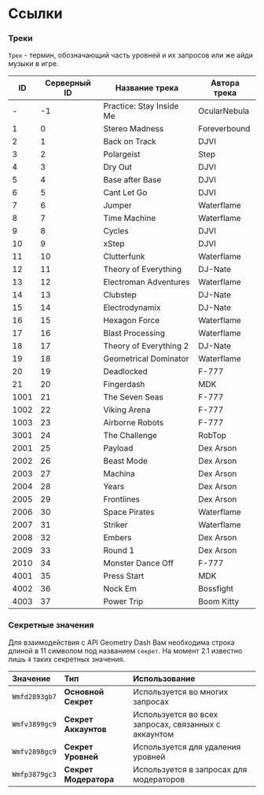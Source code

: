 # Ссылки

### Треки

`Трек` - термин, обозначающий часть уровней и их запросов или же айди музыки в игре.

|  ID  | Серверный ID |      Название трека      | Автора трека |
|------|--------------|--------------------------|--------------|
| -    | -1           | Practice: Stay Inside Me | OcularNebula |
| 1    | 0            | Stereo Madness           | Foreverbound |
| 2    | 1            | Back on Track            | DJVI         |
| 3    | 2            | Polargeist               | Step         |
| 4    | 3            | Dry Out                  | DJVI         |
| 5    | 4            | Base after Base          | DJVI         |
| 6    | 5            | Cant Let Go              | DJVI         |
| 7    | 6            | Jumper                   | Waterflame   |
| 8    | 7            | Time Machine             | Waterflame   |
| 9    | 8            | Cycles                   | DJVI         |
| 10   | 9            | xStep                    | DJVI         |
| 11   | 10           | Clutterfunk              | Waterflame   |
| 12   | 11           | Theory of Everything     | DJ-Nate      |
| 13   | 12           | Electroman Adventures    | Waterflame   |
| 14   | 13           | Clubstep                 | DJ-Nate      |
| 15   | 14           | Electrodynamix           | DJ-Nate      |
| 16   | 15           | Hexagon Force            | Waterflame   |
| 17   | 16           | Blast Processing         | Waterflame   |
| 18   | 17           | Theory of Everything 2   | DJ-Nate      |
| 19   | 18           | Geometrical Dominator    | Waterflame   |
| 20   | 19           | Deadlocked               | F-777        |
| 21   | 20           | Fingerdash               | MDK          |
| 1001 | 21           | The Seven Seas           | F-777        |
| 1002 | 22           | Viking Arena             | F-777        |
| 1003 | 23           | Airborne Robots          | F-777        |
| 3001 | 24           | The Challenge            | RobTop       |
| 2001 | 25           | Payload                  | Dex Arson    |
| 2002 | 26           | Beast Mode               | Dex Arson    |
| 2003 | 27           | Machina                  | Dex Arson    |
| 2004 | 28           | Years                    | Dex Arson    |
| 2005 | 29           | Frontlines               | Dex Arson    |
| 2006 | 30           | Space Pirates            | Waterflame   |
| 2007 | 31           | Striker                  | Waterflame   |
| 2008 | 32           | Embers                   | Dex Arson    |
| 2009 | 33           | Round 1                  | Dex Arson    |
| 2010 | 34           | Monster Dance Off        | F-777        |
| 4001 | 35           | Press Start              | MDK          |
| 4002 | 36           | Nock Em                  | Bossfight    |
| 4003 | 37           | Power Trip               | Boom Kitty   |

### Секретные значения

Для взаимодействия с API Geometry Dash Вам необходима строка длиной в 11 символом под названием `секрет`. На момент 2.1 известно лишь `4` таких секретных значения.

| Значение | Тип | Использование |
|:-------|:-----|:------|
| `Wmfd2893gb7` | **Основной Секрет** | Используется во многих запросах |
| `Wmfv3899gc9` | **Секрет Аккаунтов** | Используется во всех запросах, связанных с аккаунтом | 
| `Wmfv2898gc9` | **Секрет Уровней** | Используется для удаления уровней |
| `Wmfp3879gc3` | **Секрет Модератора** | Используется в запросах для модераторов |
